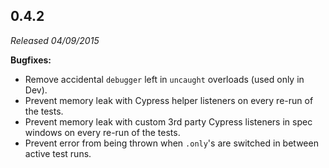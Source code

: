 ## 0.4.2

_Released 04/09/2015_

**Bugfixes:**

- Remove accidental `debugger` left in `uncaught` overloads (used only in Dev).
- Prevent memory leak with Cypress helper listeners on every re-run of the
  tests.
- Prevent memory leak with custom 3rd party Cypress listeners in spec windows on
  every re-run of the tests.
- Prevent error from being thrown when `.only`'s are switched in between active
  test runs.
